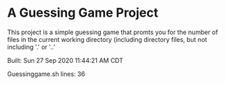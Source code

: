 # A Guessing Game Project

This project is a simple guessing game that promts you for the number
of files in the current working directory (including directory files,
but not including '.' or '..'

Built: Sun 27 Sep 2020 11:44:21 AM CDT

Guessinggame.sh lines: 36
